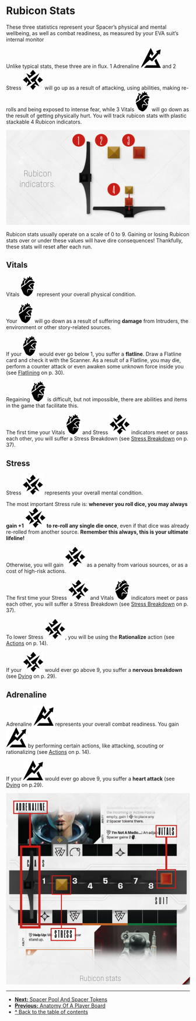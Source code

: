 <link rel="stylesheet" href="styles.css" />

# Rubicon Stats

These three statistics represent your Spacer’s
physical and mental wellbeing, as well as combat readiness, as measured by your EVA suit’s
internal monitor

Unlike typical stats, these three are in flux.
<span class="red-round">1</span> Adrenaline ![Adrenaline Icon](svg/icon-adrenaline.svg) and <span class="red-round">2</span> Stress ![Stress Icon](svg/icon-stress.svg) will go up
as a result of attacking, using abilities, making
re-rolls and being exposed to intense fear, while
<span class="red-round">3</span> Vitals ![Vitals Icon](svg/icon-vitals.svg) will go down as the result of getting
physically hurt. You will track rubicon stats
with plastic stackable <span class="red-round">4</span> Rubicon indicators.

![Rubicon indicators](img/rubion-indicators.png "Rubicon indicators")

Rubicon stats usually operate on a scale of 0
to 9. Gaining or losing Rubicon stats over or
under these values will have dire consequences!
Thankfully, these stats will reset after each run.

## Vitals

Vitals ![Vitals Icon](svg/icon-vitals.svg) represent your overall physical condition.

Your ![Vitals Icon](svg/icon-vitals.svg "Vitals") will go down as a result of suffering
**damage** from Intruders, the environment or
other story-related sources.

If your ![Vitals Icon](svg/icon-vitals.svg "Vitals") would ever go below 1, you suffer a
**flatline**. Draw a Flatline card and check it with
the Scanner. As a result of a Flatline, you may
die, perform a counter attack or even awaken
some unknown force inside you (see [Flatlining](resolving-ai-protocols.md#flatlining)
on p. 30).

Regaining ![Vitals Icon](svg/icon-vitals.svg "Vitals") is difficult, but not impossible,
there are abilities and items in the game that
facilitate this.

The first time your Vitals ![Vitals Icon](svg/icon-vitals.svg) and Stress ![Stress Icon](svg/icon-stress.svg) indicators meet or pass each other, you will suffer a Stress Breakdown (see [Stress Breakdown](other-rules.md#stress-breakdowns) on
p. 37).

## Stress

Stress ![Stress Icon](svg/icon-stress.svg) represents your overall mental
condition.

The most important Stress rule is: **whenever
you roll dice, you may always gain +1 ![Stress Icon](svg/icon-stress.svg "Stress") to
re-roll any single die once**, even if that dice
was already re-rolled from another source.
**Remember this always, this is your ultimate
lifeline!**

Otherwise, you will gain ![Stress Icon](svg/icon-stress.svg "Stress") as a penalty from
various sources, or as a cost of high-risk actions.

The first time your Stress ![Stress Icon](svg/icon-stress.svg) and Vitals ![Vitals Icon](svg/icon-vitals.svg) indicators meet or pass each other, you will suffer
a Stress Breakdown (see [Stress Breakdown](other-rules.md#stress-breakdowns) on
p. 37).

To lower Stress ![Stress Icon](svg/icon-stress.svg), you will be using the **Rationalize** action (see [Actions](actions.md) on p. 14).

If your ![Stress Icon](svg/icon-stress.svg "Stress") would ever go above 9, you suffer
a **nervous breakdown** (see [Dying](resolving-ai-protocols.md#dying) on p. 29).

## Adrenaline

Adrenaline ![Adrenaline Icon](svg/icon-adrenaline.svg) represents your overall combat
readiness. You gain ![Adrenaline Icon](svg/icon-adrenaline.svg "Adrenaline") by performing certain
actions, like attacking, scouting or rationalizing
(see [Actions](actions.md) on p. 14).

If your ![Adrenaline Icon](svg/icon-adrenaline.svg "Adrenaline") would ever go above 9, you suffer
a **heart attack** (see [Dying](resolving-ai-protocols.md#dying) on p.29).

![Rubicon Stats](img/rubicon-stats.png "Rubicon Stats")

---

- [**Next:** Spacer Pool And Spacer Tokens](spacer-pool-and-spacer-tokens.md)
- [**Previous:** Anatomy Of A Player Board](anatomy-of-a-player-board.md)
- [**^** Back to the table of contents](README.md)